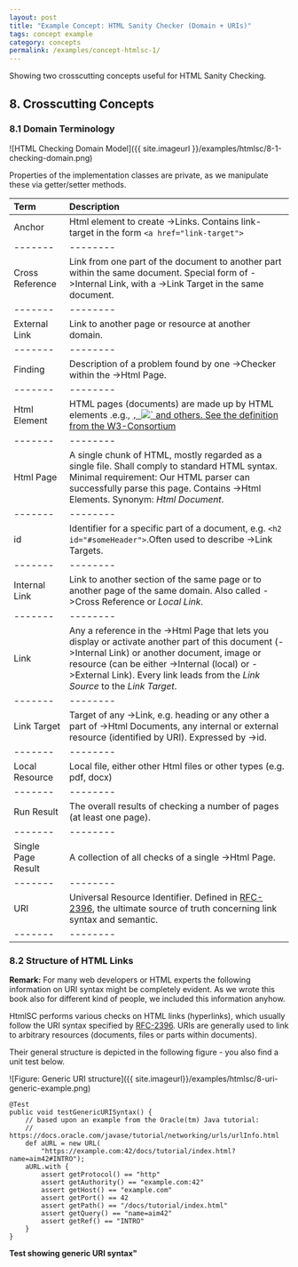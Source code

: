 ```yaml
---
layout: post
title: "Example Concept: HTML Sanity Checker (Domain + URIs)"
tags: concept example 
category: concepts
permalink: /examples/concept-htmlsc-1/
---
```


Showing two crosscutting concepts useful for HTML Sanity Checking.

## 8. Crosscutting Concepts

### 8.1 Domain Terminology 


![HTML Checking Domain Model]({{ site.imageurl }}/examples/htmlsc/8-1-checking-domain.png)

Properties of the implementation classes are private, as we manipulate these via getter/setter methods.


| Term          | Description |
|:-------|:--------|
|Anchor         | Html element to create ->Links. Contains link-target in the form `<a href="link-target">`|
|-------|--------|
|Cross Reference|Link from one part of the document to another part within the same document. Special form of ->Internal Link, with a ->Link Target in the same document.|
|-------|--------|
|External Link  |Link to another page or resource at another domain. |
|-------|--------|
|Finding        |Description of a problem found by one ->Checker within the ->Html Page.|
|-------|--------|
|Html Element   |HTML pages (documents) are made up by HTML elements .e.g., <a href="link target">`, `<img src="image.png">` and others. See the definition from the [W3-Consortium](https://www.w3schools.com/html/html_elements.asp)|
|-------|--------|
|Html Page      |A single chunk of HTML, mostly regarded as a single file. Shall comply to standard HTML syntax. Minimal requirement: Our HTML parser can successfully parse this page. Contains ->Html Elements. Synonym: _Html Document_.|
|-------|--------|
|id             |Identifier for a specific part of a document, e.g. `<h2 id="#someHeader">`.Often used to describe ->Link Targets.|
|-------|--------|
|Internal Link  |Link to another section of the same page or to another page of the same domain. Also called ->Cross Reference or _Local Link_.|
|-------|--------|
|Link           |Any a reference in the ->Html Page that lets you display or activate another part of this document (->Internal Link) or another document, image or  resource (can be either ->Internal (local) or ->External Link). Every link leads from the _Link Source_ to the _Link Target_.           |
|-------|--------|
|Link Target    |Target of any ->Link, e.g. heading or any other a part of ->Html Documents, any internal or external resource (identified by URI). Expressed by ->id.|  
|-------|--------|
|Local Resource    | Local file, either other Html files or other types (e.g. pdf, docx) |
|-------|--------|
|Run Result        | The overall results of checking a number of pages (at least one page).|
|-------|--------|
|Single Page Result| A collection of all checks of a single ->Html Page.|
|-------|--------|
|URI               | Universal Resource Identifier. Defined in [RFC-2396](https://www.ietf.org/rfc/rfc2396.txt), the ultimate source of truth concerning link syntax and semantic. |
|-------|--------|


### 8.2 Structure of HTML Links

**Remark:** For many web developers or HTML experts the following information
on URI syntax might be completely evident. As we wrote this book also for
different kind of people, we included this information anyhow.

HtmlSC performs various checks on HTML links (hyperlinks), which usually
follow the URI syntax specified by [RFC-2396](https://www.ietf.org/rfc/rfc2396.txt). URIs are generally used to link to arbitrary resources (documents, files or parts within documents).

Their general structure is depicted in the following figure - you also find
a unit test below.


![Figure: Generic URI structure]({{ site.imageurl}}/examples/htmlsc/8-uri-generic-example.png)

~~~~
@Test
public void testGenericURISyntax() {
    // based upon an example from the Oracle(tm) Java tutorial:
    // https://docs.oracle.com/javase/tutorial/networking/urls/urlInfo.html
    def aURL = new URL(
        "https://example.com:42/docs/tutorial/index.html?name=aim42#INTRO");
    aURL.with {
        assert getProtocol() == "http"
        assert getAuthority() == "example.com:42"
        assert getHost() == "example.com"
        assert getPort() == 42
        assert getPath() == "/docs/tutorial/index.html"
        assert getQuery() == "name=aim42"
        assert getRef() == "INTRO"
    }
}
~~~~
**Test showing generic URI syntax"**
